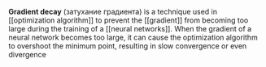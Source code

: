 **Gradient decay** (затухание градиента) is a technique used in [[optimization algorithm]] to prevent the [[gradient]] from becoming too large during the training of a [[neural networks]]. When the gradient of a neural network becomes too large, it can cause the optimization algorithm to overshoot the minimum point, resulting in slow convergence or even divergence